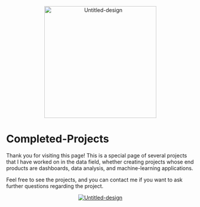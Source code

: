<div align="center">
  <a href="https://ibb.co/kgrS4d6"><img src="https://i.ibb.co/0jWGCwV/Untitled-design.png" alt="Untitled-design" border="0" width="300"></a>
</div>

# Completed-Projects

Thank you for visiting this page!
This is a special page of several projects that I have worked on in the data field, whether creating projects whose end products are dashboards, data analysis, and machine-learning applications.

Feel free to see the projects, and you can contact me if you want to ask further questions regarding the project.

<div align="center">
  <a href="https://ibb.co/b7n2TJG"><img src="https://i.ibb.co/Fnt02Vd/linkedin-banner.png" alt="Untitled-design" border="0"></a>
</div>

